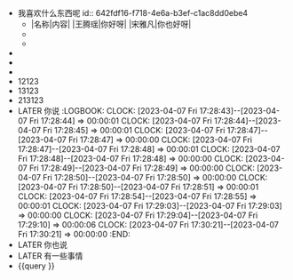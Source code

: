 - 我喜欢什么东西呢
  id:: 642fdf16-f718-4e6a-b3ef-c1ac8dd0ebe4
	- |名称|内容|
	  |王腾瑶|你好呀|
	  |宋雅凡|你也好呀|
	-
	-
-
-
-
- 12123
- 13123
- 213123
- LATER 你说
  :LOGBOOK:
  CLOCK: [2023-04-07 Fri 17:28:43]--[2023-04-07 Fri 17:28:44] =>  00:00:01
  CLOCK: [2023-04-07 Fri 17:28:44]--[2023-04-07 Fri 17:28:45] =>  00:00:01
  CLOCK: [2023-04-07 Fri 17:28:47]--[2023-04-07 Fri 17:28:47] =>  00:00:00
  CLOCK: [2023-04-07 Fri 17:28:47]--[2023-04-07 Fri 17:28:48] =>  00:00:01
  CLOCK: [2023-04-07 Fri 17:28:48]--[2023-04-07 Fri 17:28:48] =>  00:00:00
  CLOCK: [2023-04-07 Fri 17:28:49]--[2023-04-07 Fri 17:28:49] =>  00:00:00
  CLOCK: [2023-04-07 Fri 17:28:50]--[2023-04-07 Fri 17:28:50] =>  00:00:00
  CLOCK: [2023-04-07 Fri 17:28:50]--[2023-04-07 Fri 17:28:51] =>  00:00:01
  CLOCK: [2023-04-07 Fri 17:28:54]--[2023-04-07 Fri 17:28:55] =>  00:00:01
  CLOCK: [2023-04-07 Fri 17:29:03]--[2023-04-07 Fri 17:29:03] =>  00:00:00
  CLOCK: [2023-04-07 Fri 17:29:04]--[2023-04-07 Fri 17:29:10] =>  00:00:06
  CLOCK: [2023-04-07 Fri 17:30:21]--[2023-04-07 Fri 17:30:21] =>  00:00:00
  :END:
- LATER 你也说
- LATER 有一些事情
- {{query }}